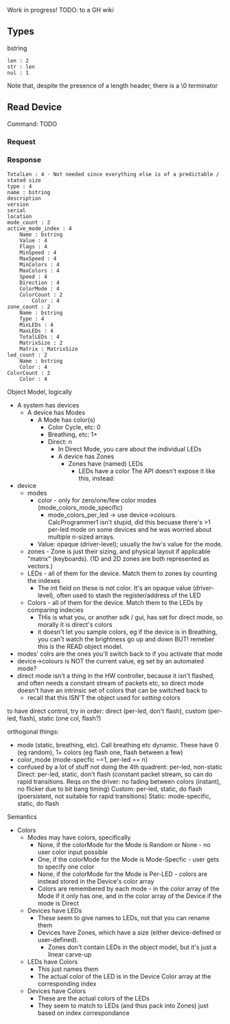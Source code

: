 Work in progress!
TODO: to a GH wiki

## Types
bstring
```
len : 2
str : len
nul : 1
```
Note that, despite the presence of a length header, there is a \0 terminator

## Read Device
Command: TODO

### Request

### Response
```
TotalLen : 4 - Not needed since everything else is of a predictable / stated size
type : 4
name : bstring
description
version
serial
location
mode_count : 2
active_mode_index : 4
    Name : bstring
    Value : 4
    Flags : 4
    MinSpeed : 4
    MaxSpeed : 4
    MinColors : 4
    MaxColors : 4
    Speed : 4
    Direction : 4
    ColorMode : 4
    ColorCount : 2
        Color : 4
zone_count : 2
    Name : bstring
    Type : 4
    MinLEDs : 4
    MaxLEDs : 4
    TotalLEDs : 4
    MatrixSize : 2
    Matrix : MatrixSize
led_count : 2
    Name : bstring
    Color : 4
ColorCount : 2
    Color : 4
```

Object Model, logically
* A system has devices
  * A device has Modes
    * A Mode has color(s)
      * Color Cycle, etc: 0
      * Breathing, etc: 1+
      * Direct: n
        * In Direct Mode, you care about the individual LEDs
        * A device has Zones
          * Zones have (named) LEDs
            * LEDs have a color
The API doesn't expose it like this, instead:
* device
  * modes
    * color - only for zero/one/few color modes (mode_colors_mode_specific)
      * mode_colors_per_led -> use device->colours. CalcProgrammer1 isn't stupid, did this becuase there's >1 per-led mode on some devices and he was worried about multiple n-sized arrays.
    * Value: opaque (driver-level); usually the hw's value for the mode.
  * zones -  Zone is just their sizing, and physical layout if applicable "matrix" (keyboards). (1D and 2D zones are both represented as vectors.)
  * LEDs - all of them for the device. Match them to zones by counting the indexes
    * The int field on these is not color. It's an opaque value (driver-level), often used to stash the register/address of the LED
  * Colors - all of them for the device. Match them to the LEDs by comparing indecies
    * THis is what you, or another sdk / gui, has set for direct mode, so morally it is direct's colors
    * it doesn't let you sample colors, eg if the device is in Breathing, you can't watch the brightness go up and down
BUT! remeber this is the READ object model.
* modes' colrs are the ones you'll switch back to if you activate that mode
* device->colours is NOT the current value, eg set by an automated mode?
* direct mode isn't a thing in the HW controller, because it isn't flashed, and often needs a constant stream of packets etc, so direct mode doesn't have an intrinsic set of colors that can be switched back to
  * recall that this ISN'T the object used for *setting* colors

to have direct control, try in order: direct (per-led, don't flash), custom (per-led, flash), static (one col, flash?)

orthogonal things:
* mode (static, breathing, etc). Call breathing etc dynamic. These have 0 (eg random), 1+ colors (eg flash one, flash between a few)
* color_mode (mode-specfic ~=1, per-led == n)
* confused by a lot of stuff not doing the 4th quadrent: per-led, non-static
Direct: per-led, static, don't flash (constant packet stream, so can do rapid transitions. Reqs on the driver: no fading between colors (instant), no flicker due to bit bang timing)
Custom: per-led, static, do flash (poersistent, not suitable for rapid transitions)
Static: mode-specific, static, do flash

Semantics
* Colors
  * Modes may have colors, specifically
    * None, if the colorMode for the Mode is Random or None - no user color input possible
    * One, if the colorMode for the Mode is Mode-Specfic - user gets to specify one color
    * None, if the colorMode for the Mode is Per-LED - colors are instead stored in the Device's color array
    * Colors are remembered by each mode - in the color array of the Mode if it only has one, and in the color array of the Device if the mode is Direct
  * Devices have LEDs
    * These seem to give names to LEDs, not that you can rename them
    * Devices have Zones, which have a size (either device-defined or user-defined).
      * Zones don't contain LEDs in the object model, but it's just a linear carve-up
  * LEDs have Colors
    * This just names them
    * The actual color of the LED is in the Device Color array at the corresponding index
  * Devices have Colors
    * These are the actual colors of the LEDs
    * They seem to match to LEDs (and thus pack into Zones) just based on index correspondance

